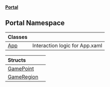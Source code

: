 #### [Portal](index.md 'index')

## Portal Namespace

| Classes | |
| :--- | :--- |
| [App](App.md 'Portal.App') | Interaction logic for App.xaml |

| Structs | |
| :--- | :--- |
| [GamePoint](GamePoint.md 'Portal.GamePoint') | |
| [GameRegion](GameRegion.md 'Portal.GameRegion') | |
